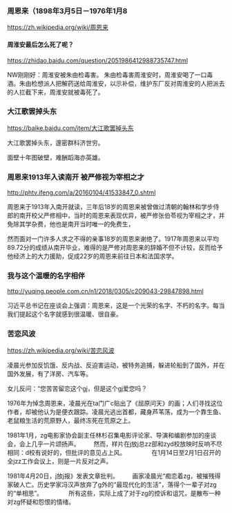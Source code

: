 ### 周恩来（1898年3月5日－1976年1月8
https://zh.wikipedia.org/wiki/周恩来

  #### 周淮安最后怎么死了呢？
  https://zhidao.baidu.com/question/2051986412988735747.html

  NW刚刚好：周淮安被朱由检毒害。
  朱由检毒害周淮安时，周淮安喝了一口毒酒。朱由检想派人把解药送给周淮安，以示补偿，维护东厂反对周淮安的人把派去的人拦截下来，周淮安就被毒死了。

### 大江歌罢掉头东
https://baike.baidu.com/item/大江歌罢掉头东

大江歌罢掉头东，邃密群科济世穷。

面壁十年图破壁，难酬蹈海亦英雄。

### 周恩来1913年入读南开 被严修视为宰相之才
http://phtv.ifeng.com/a/20160104/41533847_0.shtml

周恩来于1913年入南开就读，三年后18岁的周恩来被曾做过清朝的翰林和学步侍郎的南开校父严修相中，当时的周恩来表现优异，被严修张伯苓视为宰相之才，并免除其学杂费，他也是南开当时唯一的免费生，

  然而面对一门许多人求之不得的亲事18岁的周恩来谢绝了。1917年周恩来以平均89.72分的成绩从南开毕业，难得的是严修对周恩来的辞婚不但不计较，反而给予他经济上的大力援助，促成22岁的周恩来前往日本和法国求学。

### 我与这个温暖的名字相伴
http://yuqing.people.com.cn/n1/2018/0305/c209043-29847898.html

习近平总书记在座谈会上强调：周恩来，这是一个光荣的名字、不朽的名字。每当我们提起这个名字就感到很温暖、很自豪。

### 苦恋风波
https://zh.wikipedia.org/wiki/苦恋风波

凌晨光参加反饥饿、反内战、反迫害运动，被特务追捕，躲进轮船到了国外，并在国外发展，有了洋房、汽车等。

女儿反问：“您苦苦留恋这个gj，但是这个gj爱您吗？

1976年为悼念周恩来，凌晨光在ta门广c贴出了《屈原问天》的画；人们寻找这位作者，却被他认为是便衣跟踪。凌晨光逃出首都，藏身芦苇荡，成为一个靠生鱼、老鼠粮生活的荒原野人，最终冻死在荒原之上。

1981年1月，zg电影家协会副主任林杉召集电影评论家、导演和编剧参加的座谈会，会上几乎一片颂扬声。
　　然而，样片在j放j总zz部和zyd校放映时反响不尽相同：d校有说好的，但批评的意见占上风。
　　　　在1月14日至2月1日召开的全jzz工作会议上，则是一片反对之声。

1981年4月20日，j放j报》发表文章批判。
　　画家凌晨光“痴恋着zg，被摧残得家破人亡。历史学家冯汉声放弃了g外的“最现代化的生活”，落得个一辈子对zg的“单相思”。
　　　　所有这些，实际上成了对于zg的控诉和诅咒，是散布一种对zg怀疑和怨恨的情绪。
